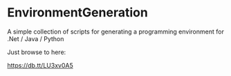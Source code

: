 # EnvironmentGeneration
A simple collection of scripts for generating a programming environment for .Net / Java / Python


Just browse to here:

https://db.tt/LU3xv0A5
